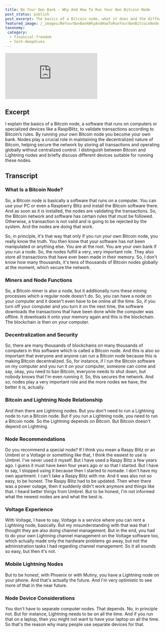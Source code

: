```yaml
---
title: Be Your Own Bank - Why And How To Run Your Own Bitcoin Node
post_status: publish
post_excerpt: The basics of a Bitcoin node, what it does and the differences to a Lightning node.
featured_image: /_images/BeYourOwnBankWhyAndHowToRunYourOwnBitcoinNode.jpg
taxonomy:
 category:
  - financial-freedom
  - tech-deepdives
---
```


<iframe src="https://player.vimeo.com/video/1021343394?badge=0&amp;autopause=0&amp;player_id=0&amp;app_id=58479" frameborder="0" allow="autoplay; fullscreen; picture-in-picture; clipboard-write; encrypted-media" title="Be Your Own Bank: Why And How To Run Your Own Bitcoin Node"></iframe>

<div style="margin-bottom:30px;"></div>

## Excerpt

I explain the basics of a Bitcoin node, a software that runs on computers or specialized devices like a RaspiBlitz, to validate transactions according to Bitcoin’s rules. By running your own Bitcoin node you become your own bank. Nodes play a crucial role in maintaining the decentralized nature of Bitcoin, helping secure the network by storing all transactions and operating globally without centralized control. I distinguish between Bitcoin and Lightning nodes and briefly discuss different devices suitable for running these nodes.


## Transcript

### What Is a Bitcoin Node?

So, a Bitcoin node is basically a software that runs on a computer. You can use your PC or even a Raspberry Blitz and install the Bitcoin software there. And as soon as it is installed, the nodes are validating the transactions. So, the Bitcoin network and software has certain rules that must be followed. Otherwise, a transaction is not valid and is going to be rejected by the system. And the nodes are doing that work.

So, in principle, it's that way that only if you run your own Bitcoin node, you really know the truth. You then know that your software has not been manipulated or anything else. You are at the root. You are your own bank if you run a node. So, the nodes fulfill a very, very important role. They also store all transactions that have ever been made in their memory. So, I don't know how many thousands, it's tens of thousands of Bitcoin nodes globally at the moment, which secure the network.

### Miners and Node Functions

So, a Bitcoin miner is also a node, but it additionally runs these mining processes which a regular node doesn't do. So, you can have a node on your computer and it doesn't even have to be online all the time. So, if you turn off your computer and you turn it on the next time, the software downloads the transactions that have been done while the computer was offline. It downloads it onto your memory again and this is the blockchain. The blockchain is then on your computer.

### Decentralization and Security

So, there are many thousands of blockchains on many thousands of computers in this software which is called a Bitcoin node. And this is also so important that everyone and anyone can run a Bitcoin node because this is making Bitcoin decentralized. So, for instance, if I run the Bitcoin software on my computer and you run it on your computer, someone can come and say, okay, you need to ban Bitcoin, everyone needs to shut down, but nobody knows that I'm even running it. So, this secures the network. And so, nodes play a very important role and the more nodes we have, the better it is, actually.

### Bitcoin and Lightning Node Relationship

And then there are Lightning nodes. But you don't need to run a Lightning node to run a Bitcoin node. But if you run a Lightning node, you need to run a Bitcoin node. So the Lightning depends on Bitcoin. But Bitcoin doesn't depend on Lightning.

### Node Recommendations

Do you recommend a special node? If I think you mean a Raspy Blitz or an Umbrel or a Voltage or something like that, I think the easiest to use is Umbrel. I've never used it myself. But I have used a Raspy Blitz a few years ago. I guess it must have been four years ago or so that I started. But I have to say, I stopped using it because then I started to nomade. I don't have my own apartment. I can't take a Raspy Blitz with me. And it was also not so easy, to be honest. The Raspy Blitz had to be updated. Then when there was a power outage, then it suddenly didn't work anymore and things like that. I heard better things from Umbrel. But to be honest, I'm not informed what the newest nodes are and what the best is.

### Voltage Experience

With Voltage, I have to say, Voltage is a service where you can rent a Lightning node, basically. But my misunderstanding with that was that I thought they are also doing channel management. But in the end, you had to do your own Lightning channel management on the Voltage software too, which actually made only the hardware problems go away, but not the administration tasks I had regarding channel management. So it all sounds so easy, but then it's not.

### Mobile Lightning Nodes

But to be honest, with Phoenix or with Mutiny, you have a Lightning node on your phone. And that's actually the future. And I'm very optimistic to see more of that in the near future.

### Node Device Considerations

You don't have to separate computer nodes. That depends. No, in principle not. But for instance, Lightning needs to be on all the time. And if you run that on a laptop, then you might not want to have your laptop on all the time. So that's the reason why many people use separate devices for that.

